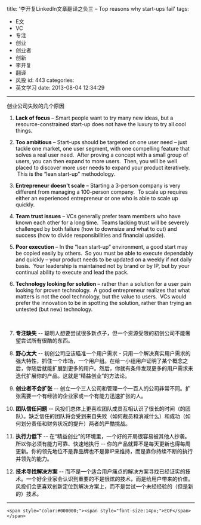 title: '李开复LinkedIn文章翻译之负三 – Top reasons why start-ups fail'
tags:
  - E文
  - VC
  - 专注
  - 创业
  - 创业者
  - 创新
  - 李开复
  - 翻译
  - 风投
id: 443
categories:
  - 英文学习
date: 2013-08-04 12:34:29
---

<span style="color:#000000;"><span style="font-size:14px;">创业公司失败的几个原因</span></span>

1.  <span style="color:#000000;"><span style="font-size:14px;">**Lack of focus**&nbsp;&ndash; Smart people want to try many new ideas, but a resource-constrained start-up does not have the luxury to try all cool things.</span></span>

2.  <span style="color:#000000;"><span style="font-size:14px;">**Too ambitious**&nbsp;&ndash; Start-ups should be targeted on one user need &ndash; just tackle one market, one user segment, with one compelling feature that solves a real user need. &nbsp;After proving a concept with a small group of users, you can then expand to more users. &nbsp;Then, you will be well placed to discover more user needs to expand your product iteratively. &nbsp;This is the &ldquo;lean start-up&rdquo; methodology.</span></span>

3.  <span style="color:#000000;"><span style="font-size:14px;">**Entrepreneur doesn&#39;t scale**&nbsp;&ndash; Starting a 3-person company is very different from managing a 100-person company.&nbsp; To scale up requires either an experienced entrepreneur or one who is able to scale up quickly.</span></span>

4.  <span style="color:#000000;"><span style="font-size:14px;">**Team trust issues**&nbsp;&ndash; VCs generally prefer team members who have known each other for a long time.&nbsp; Teams lacking trust will be severely challenged by both failure (how to downsize and what to cut) and success (how to divide responsibilities and financial upside).</span></span>

5.  <span style="color:#000000;"><span style="font-size:14px;">**Poor execution**&nbsp;&ndash; In the &ldquo;lean start-up&rdquo; environment, a good start may be copied easily by others.&nbsp; So you must be able to execute dependably and quickly &ndash; your product needs to be updated on a weekly if not daily basis. &nbsp;Your leadership is maintained not by brand or by IP, but by your continual ability to execute and lead the pack.</span></span>

6.  <span style="color:#000000;"><span style="font-size:14px;">**Technology looking for solution**&nbsp;&ndash; rather than a solution for a user pain looking for proven technology.&nbsp; A good entrepreneur realizes that what matters is not the cool technology, but the value to users. &nbsp;VCs would prefer the innovation to be in spotting the solution, rather than trying an untested (but new) technology.</span></span>

	&nbsp;

1.  <span style="color:#000000;"><span style="font-size:14px;">**专注缺失** -- 聪明人想要尝试很多新点子，但一个资源受限的初创公司不能奢望尝试所有很酷的东西。</span></span>

2.  <span style="color:#000000;"><span style="font-size:14px;">**野心太大** -- 初创公司应该瞄准一个用户需求 -&nbsp;只用一个解决真实用户需求的强大特性，抓住一个市场，一个用户组。在给一小组用户证明了某个概念之后，你随后就能扩展到更多的用户。然后，你就有条件发现更多的用户需求来迭代扩展你的产品。这就是&ldquo;精益创业&rdquo;的方法论。</span></span>

3.  <span style="color:#000000;"><span style="font-size:14px;">**创业者不会扩张** -- 创立一个三人公司和管理一个一百人的公司非常不同。扩张需要一个有经验的企业家或一个有能力迅速扩张的人。</span></span>

4.  <span style="color:#000000;"><span style="font-size:14px;">**团队信任问题** -- 风投们总体上更喜欢团队成员互相认识了很长的时间（的团队）。缺乏信任的团队将会受到来自失败（如何裁员和消减什么）和成功（如何划分责任和财务状况的提升）两者的严酷挑战。</span></span>

5.  <span style="color:#000000;"><span style="font-size:14px;">**执行力低下** -- 在&ldquo;精益创业&rdquo;的环境里，一个好的开局很容易被其他人抄袭。所以你必须有能力可靠、快速地执行 -- 你的产品就算不是每天更新也得每周更新。你的领先地位不是靠品牌也不是靠IP来维持，而是靠你持续不断的执行并领先的能力。</span></span>

6.  <span style="color:#000000;"><span style="font-size:14px;">**技术寻找解决方案** -- 而不是一个适合用户痛点的解决方案寻找已经证实的技术。一个好企业家会认识到重要的不是很炫的技术，而是给用户带来的价值。风投们会更喜欢创新定位到解决方案上，而不是尝试一个未经经验的（但是新的）技术。</span></span>

* * *

	<span style="color:#000000;"><span style="font-size:14px;">EOF</span></span>